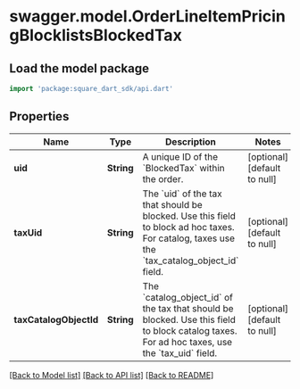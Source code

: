 # swagger.model.OrderLineItemPricingBlocklistsBlockedTax

## Load the model package
```dart
import 'package:square_dart_sdk/api.dart'
```

## Properties
Name | Type | Description | Notes
------------ | ------------- | ------------- | -------------
**uid** | **String** | A unique ID of the &#x60;BlockedTax&#x60; within the order. | [optional] [default to null]
**taxUid** | **String** | The &#x60;uid&#x60; of the tax that should be blocked. Use this field to block ad hoc taxes. For catalog, taxes use the &#x60;tax_catalog_object_id&#x60; field. | [optional] [default to null]
**taxCatalogObjectId** | **String** | The &#x60;catalog_object_id&#x60; of the tax that should be blocked. Use this field to block catalog taxes. For ad hoc taxes, use the &#x60;tax_uid&#x60; field. | [optional] [default to null]

[[Back to Model list]](../README.md#documentation-for-models) [[Back to API list]](../README.md#documentation-for-api-endpoints) [[Back to README]](../README.md)

